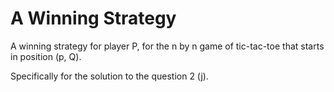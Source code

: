 # A Winning Strategy
A winning strategy for player P, for the n by n game of tic-tac-toe that starts in position (p, Q). 

Specifically for the solution to the question 2 (j). 

